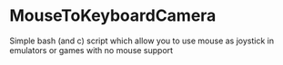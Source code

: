 # MouseToKeyboardCamera
Simple bash (and c) script which allow you to use mouse as joystick in emulators or games with no mouse support
